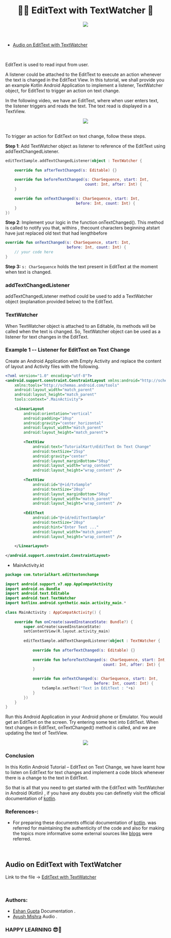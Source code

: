 # <div align=center>👨‍💻 EditText with TextWatcher 📌</div>

<div align=center><img src="https://user-images.githubusercontent.com/78701779/138715838-c43cc006-d23e-4ca6-860a-4ca2fd53ca2a.png" ></div><br>

<br>

* [Audio on EditText with TextWatcher](#Audio-on-EditText-with-TextWatcher)

<br>


EditText is used to read input from user.

A listener could be attached to the EditText to execute an action whenever the text is changed in the EditText View.
In this tutorial, we shall provide you an example Kotlin Android Application to implement a listener, TextWatcher object, for EditText to trigger an action on text change.

In the following video, we have an EditText, where when user enters text, the listener triggers and reads the text. The text read is displayed in a TextView.

<div align=center><img src="https://user-images.githubusercontent.com/78701779/138713664-cce3e543-535d-40a5-babf-6578558fa6b0.gif" ></div><br>

To trigger an action for EditText on text change, follow these steps.

**Step 1**: Add TextWatcher object as listener to reference of the EditText using addTextChangedListener.

```kotlin
editTextSample.addTextChangedListener(object : TextWatcher {
 
    override fun afterTextChanged(s: Editable) {}
 
    override fun beforeTextChanged(s: CharSequence, start: Int,
                                   count: Int, after: Int) {
    }
 
    override fun onTextChanged(s: CharSequence, start: Int,
                               before: Int, count: Int) {
    }
})
```

**Step 2**: Implement your logic in the function onTextChanged(). This method is called to notify you that, withins , thecount  characters beginning atstart  have just replaced old text that had lengthbefore

```kotlin
override fun onTextChanged(s: CharSequence, start: Int,
                           before: Int, count: Int) {
    // your code here
}
```

**Step 3:** `s: CharSequence` holds the text present in EditText at the moment when text is changed.

### addTextChangedListener

addTextChangedListener method could be used to add a TextWatcher object (explanation provided below) to the EditText.

### TextWatcher

When TextWatcher object is attached to an Editable, its methods will be called when the text is changed. So, TextWatcher object can be used as a listener for text changes in the EditText.

### Example 1 -- Listener for EditText on Text Change

Create an Android Application with Empty Activity and replace the content of layout and Activity files with the following.

```xml
<?xml version="1.0" encoding="utf-8"?>
<android.support.constraint.ConstraintLayout xmlns:android="http://schemas.android.com/apk/res/android"
    xmlns:tools="http://schemas.android.com/tools"
    android:layout_width="match_parent"
    android:layout_height="match_parent"
    tools:context=".MainActivity">
 
    <LinearLayout
        android:orientation="vertical"
        android:padding="10sp"
        android:gravity="center_horizontal"
        android:layout_width="match_parent"
        android:layout_height="match_parent">
 
        <TextView
            android:text="TutorialKart\nEditText On Text Change"
            android:textSize="25sp"
            android:gravity="center"
            android:layout_marginBottom="50sp"
            android:layout_width="wrap_content"
            android:layout_height="wrap_content" />
 
        <TextView
            android:id="@+id/tvSample"
            android:textSize="20sp"
            android:layout_marginBottom="50sp"
            android:layout_width="match_parent"
            android:layout_height="wrap_content" />
 
        <EditText
            android:id="@+id/editTextSample"
            android:textSize="20sp"
            android:hint="Enter Text ..."
            android:layout_width="match_parent"
            android:layout_height="wrap_content" />
 
    </LinearLayout>
 
</android.support.constraint.ConstraintLayout>
```

- MainActivity.kt

```kotlin
package com.tutorialkart.edittextonchange
 
import android.support.v7.app.AppCompatActivity
import android.os.Bundle
import android.text.Editable
import android.text.TextWatcher
import kotlinx.android.synthetic.main.activity_main.*
 
class MainActivity : AppCompatActivity() {
 
    override fun onCreate(savedInstanceState: Bundle?) {
        super.onCreate(savedInstanceState)
        setContentView(R.layout.activity_main)
 
        editTextSample.addTextChangedListener(object : TextWatcher {
 
            override fun afterTextChanged(s: Editable) {}
 
            override fun beforeTextChanged(s: CharSequence, start: Int,
                                           count: Int, after: Int) {
            }
 
            override fun onTextChanged(s: CharSequence, start: Int,
                                       before: Int, count: Int) {
                tvSample.setText("Text in EditText : "+s)
            }
        })
    }
}
```
Run this Android Application in your Android phone or Emulator. You would get an EditText on the screen. Try entering some text into EditText. When text changes in EditText, onTextChanged() method is called, and we are updating the text of TextView.

<div align=center><img src="https://www.tutorialkart.com/img/android-edittext-on-text-change.png"></div>

### Conclusion
In this Kotlin Android Tutorial – EditText on Text Change, we have learnt how to listen on EditText for text changes and implement a code block whenever there is a change to the text in EditText.

So that is all that you need to get started with the EditText with TextWatcher in Android (Kotlin) , if you have any doubts you can definetly visit the official documentation of [kotlin](https://kotlinlang.org/docs/home.html).


### References-:

- For preparing these documents official documentation of [kotlin](https://kotlinlang.org/docs/home.html). was referred for maintaining the authenticity of the code and also for making the topics more informative some external sources like [blogs](https://www.tutorialkart.com/kotlin-android/android-edittext-on-text-change/) were referred.

<br>


## Audio on EditText with TextWatcher

Link to the file -> <a href="https://drive.google.com/file/d/1rtBDMabq8KE3V393DXN5ia0aJ24kGcTK/view?usp=sharing">EditText with TextWatcher</a>


<br>



### Authors:
- [Eshan Gupta](https://github.com/eshan1925) Documentation .
- [Ayush Mishra](https://github.com/ayush-sleeping) Audio .



### HAPPY LEARNING 😎🙌

